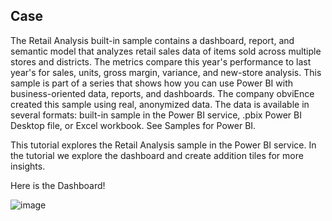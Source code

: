## Case
The Retail Analysis built-in sample contains a dashboard, report, and semantic model that analyzes retail sales data of items sold across multiple stores and districts. The metrics compare this year's performance to last year's for sales, units, gross margin, variance, and new-store analysis. This sample is part of a series that shows how you can use Power BI with business-oriented data, reports, and dashboards. The company obviEnce created this sample using real, anonymized data. The data is available in several formats: built-in sample in the Power BI service, .pbix Power BI Desktop file, or Excel workbook. See Samples for Power BI.

This tutorial explores the Retail Analysis sample in the Power BI service. In the tutorial we explore the dashboard and create addition tiles for more insights.


Here is the Dashboard!


![image](https://github.com/user-attachments/assets/fa258385-a506-4770-bae0-b3a9b1354c11)
